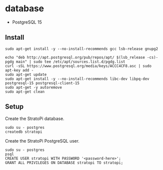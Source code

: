 # database

- PostgreSQL 15

## Install

```shell
sudo apt-get install -y --no-install-recommends gcc lsb-release gnupg2
```

```shel
echo "deb http://apt.postgresql.org/pub/repos/apt/ $(lsb_release -cs)-pgdg main" | sudo tee /etc/apt/sources.list.d/pgdg.list
curl -sSL https://www.postgresql.org/media/keys/ACCC4CF8.asc | sudo apt-key add -
sudo apt-get update
sudo apt-get install -y --no-install-recommends libc-dev libpq-dev postgresql-15 postgresql-client-15
sudo apt-get -y autoremove
sudo apt-get clean
```

## Setup

Create the StratoPi database.

```shell
sudo su - postgres
createdb stratopi
```

Create the StratoPi PostgreSQL user.

```shell
sudo su - postgres
psql
CREATE USER stratopi WITH PASSWORD '<password-here>';
GRANT ALL PRIVILEGES ON DATABASE stratopi TO stratopi;
```
